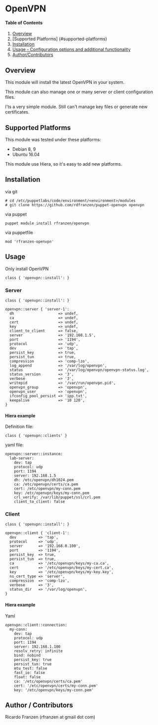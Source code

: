 
# OpenVPN


#### Table of Contents

1. [Overview](#overview)
2. [Supported Platforms] (#supported-platforms)
3. [Installation](#installation)
4. [Usage - Configuration options and additional functionality](#usage)
5. [Author/Contributors](#author-contributors)

## Overview

This module will install the latest OpenVPN in your system.

This module can also manage one or many server or client configuration files.

I'ts a very simple module. Still can't manage key files or generate new certificates.


## Supported Platforms

This module was tested under these platforms:
 * Debian 8, 9
 * Ubuntu 16.04

This module use Hiera, so it's easy to add new platforms.

## Installation

via git
```
# cd /etc/puppetlabs/code/environment/<environment>/modules
# git clone https://github.com/rdfranzen/puppet-openvpn openvpn
```

via puppet
```
puppet module install rfranzen/openvpn
```

via puppetfile
```
mod 'rfranzen-openvpn'
```


## Usage

Only install OpenVPN
```
class { 'openvpn::install': }
```



### Server

```
class { 'openvpn::install': }

openvpn::server { 'server-1':
  dh                    => undef,
  ca                    => undef,
  cert                  => undef,
  key                   => undef,
  client_to_client      => false,
  server                => '192.168.1.5',
  port                  => '1194',
  protocol              => 'udp',
  dev                   => 'tap',
  persist_key           => true,
  persist_tun           => true,
  compression           => 'comp-lzo',
  log_append            => '/var/log/openvpn',
  status                => '/var/log/openvpn/openvpn-status.log',
  status_version        => '3',
  verbose               => '3',
  writepid              => '/var/run/openvpn.pid',
  openvpn_group         => 'openvpn',
  openvpn_user          => 'openvpn',
  ifconfig_pool_persist => 'ipp.txt',
  keepalive             => '10 120',
}
```


#### Hiera example

Definition file:
```
class { 'openvpn::clients' }
```


yaml file:
```
openvpn::server::instance:
  lab-server:
    dev: tap
    protocol: udp
    port: 1194
    server: 192.168.1.5
    dh: /etc/openvpn/dh1024.pem
    ca: /etc/openvpn/certs/ca.pem
    cert: /etc/openvpn/my-conn.pem
    key: /etc/openvpn/keys/my-conn.pem
    crl_verify: /var/lib/puppet/ssl/crl.pem
    client_to_client: false
```

### Client

```
class { 'openvpn::install': }

openvpn::client { 'client-1':
  dev          => 'tap',
  protocol     => 'udp',
  server       => '192.168.0.100',
  port         => '1194',
  persist_key  => true,
  persist_tun  => true,
  ca           => '/etc/openvpn/keys/my-ca.ca',
  cert         => '/etc/openvpn/keys/my-cert.ca',
  key          => '/etc/openvpn/keys/my-key.key',
  ns_cert_type => 'server',
  compression  => 'comp-lzo',
  verbose      => '3',
  status_dir   => '/var/log/openvpn',
}
```

#### Hiera example

Yaml
```
openvpn::client::connection:
  my-conn:
    dev: tap
    protocol: udp
    port: 1194
    server: 192.168.1.100
    resolv_retry: infinite
    bind: nobind
    persist_key: true
    persist_tun: true
    mtu_test: false
    fast_io: false
    float: false
    ca: '/etc/openvpn/certs/ca.pem'
    cert: '/etc/openvpn/certs/my-conn.pem'
    key: '/etc/openvpn/keys/my-conn.pem'
```


## Author / Contributors
Ricardo Franzen (rfranzen at gmail dot com)